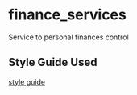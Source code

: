 # finance_services
Service to personal finances control


## Style Guide Used
[style guide](https://google.github.io/styleguide/pyguide.html)
